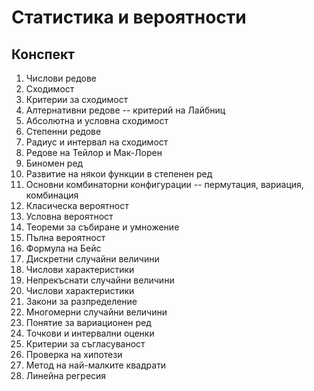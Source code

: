 # Статистика и вероятности

## Конспект

1. Числови редове
1. Сходимост
1. Критерии за сходимост
1. Алтернативни редове -- критерий на Лайбниц
1. Абсолютна и условна сходимост
1. Степенни редове
1. Радиус и интервал на сходимост
1. Редове на Тейлор и Мак-Лорен
1. Биномен ред
1. Развитие на някои функции в степенен ред
1. Основни комбинаторни конфигурации -- пермутация, вариация, комбинация
1. Класическа вероятност
1. Условна вероятност
1. Теореми за събиране и умножение
1. Пълна вероятност
1. Формула на Бейс
1. Дискретни случайни величини
1. Числови характеристики
1. Непрекъснати случайни величини
1. Числови характеристики
1. Закони за разпределение
1. Многомерни случайни величини
1. Понятие за вариационен ред
1. Точкови и интервални оценки
1. Критерии за съгласуваност
1. Проверка на хипотези
1. Метод на най-малките квадрати
1. Линейна регресия
